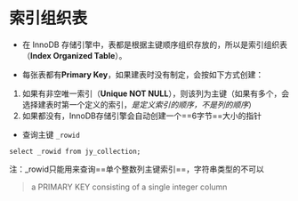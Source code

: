 # 索引组织表

- 在 InnoDB 存储引擎中，表都是根据主键顺序组织存放的，所以是索引组织表（**Index Organized Table**）。

- 每张表都有**Primary Key**，如果建表时没有制定，会按如下方式创建：

1. 如果有非空唯一索引（**Unique NOT NULL**），则该列为主键（如果有多个，会选择建表时第一个定义的索引，*是定义索引的顺序，不是列的顺序*）
2. 如果都没有，InnoDB存储引擎会自动创建一个==6字节==大小的指针

- 查询主键 `_rowid`

```MySQL
select _rowid from jy_collection;
```

注：_rowid只能用来查询==单个整数列主键索引==，字符串类型的不可以
> a PRIMARY KEY consisting of a single integer column
